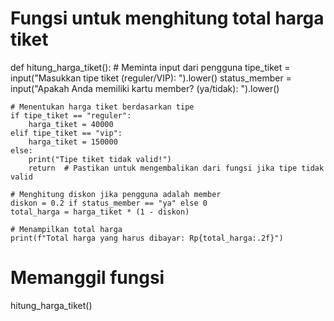 # Fungsi untuk menghitung total harga tiket
def hitung_harga_tiket():
    # Meminta input dari pengguna
    tipe_tiket = input("Masukkan tipe tiket (reguler/VIP): ").lower()
    status_member = input("Apakah Anda memiliki kartu member? (ya/tidak): ").lower()

    # Menentukan harga tiket berdasarkan tipe
    if tipe_tiket == "reguler":
        harga_tiket = 40000
    elif tipe_tiket == "vip":
        harga_tiket = 150000
    else:
        print("Tipe tiket tidak valid!")
        return  # Pastikan untuk mengembalikan dari fungsi jika tipe tidak valid
    
    # Menghitung diskon jika pengguna adalah member
    diskon = 0.2 if status_member == "ya" else 0
    total_harga = harga_tiket * (1 - diskon)

    # Menampilkan total harga
    print(f"Total harga yang harus dibayar: Rp{total_harga:.2f}")

# Memanggil fungsi
hitung_harga_tiket()
